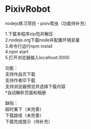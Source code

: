 # PixivRobot </br>
nodejs练习项目 - pixiv爬虫（功能待补充） </br>


1.下载本程序zip包并解压 </br>
2.nodejs.org下载node并配置环境变量 </br>
3.命令行运行npm install </br>
4.npm start </br>
5.打开浏览器输入localhost:3000 </br>


功能： </br>
支持作品页下载 </br>
支持作者ID下载 </br>
支持浏览器预览并选择下载内容 </br>
*自动解析页面和相册 </br>


缺陷： </br>
超时重下（未完善） </br>
下载路径（未完善） </br>
下载完成提示（待补充） </br>
